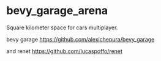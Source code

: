 # bevy_garage_arena

Square kilometer space for cars multiplayer.

bevy garage https://github.com/alexichepura/bevy_garage

and renet https://github.com/lucaspoffo/renet
